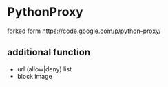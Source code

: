 PythonProxy
===========

forked form https://code.google.com/p/python-proxy/

additional function
----
 + url (allow|deny) list
 + block image
